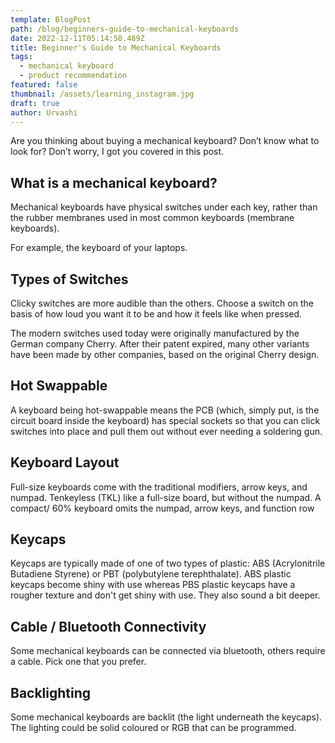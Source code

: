 ```yaml
---
template: BlogPost
path: /blog/beginners-guide-to-mechanical-keyboards
date: 2022-12-11T05:14:50.489Z
title: Beginner's Guide to Mechanical Keyboards
tags:
  - mechanical keyboard
  - product recommendation
featured: false
thumbnail: /assets/learning_instagram.jpg
draft: true
author: Urvashi
---
```

Are you thinking about buying a mechanical keyboard? Don’t know what to look for? Don’t worry, I got you covered in this post.

## W﻿hat is a mechanical keyboard?

M﻿echanical keyboards have physical switches under each key, rather than the rubber membranes used in most common keyboards (membrane keyboards).

F﻿or example, the keyboard of your laptops.

## T﻿ypes of Switches

C﻿licky switches are more audible than the others. Choose a switch on the basis of how loud you want it to be and how it feels like when pressed.

T﻿he modern switches used today were originally manufactured by the German company Cherry. After their patent expired, many other variants have been made by other companies, based on the original Cherry design.

## Hot Swappable

A﻿ keyboard being hot-swappable means the PCB (which, simply put, is the circuit board inside the keyboard) has special sockets so that you can click switches into place and pull them out without ever needing a soldering gun.

## K﻿eyboard Layout

Full-size keyboards come with the traditional modifiers, arrow keys, and numpad. Tenkeyless (TKL) like a full-size board, but without the numpad.
A compact/ 60% keyboard omits the numpad, arrow keys, and function row

## K﻿eycaps

Keycaps are typically made of one of two types of plastic: ABS (Acrylonitrile Butadiene Styrene) or
PBT (polybutylene terephthalate).
ABS plastic keycaps become shiny with use whereas PBS plastic keycaps have a rougher texture and don't get shiny with use. They also sound a bit deeper.

## C﻿able / Bluetooth Connectivity

Some mechanical keyboards can be connected via bluetooth, others require a cable. Pick one that you prefer.

## B﻿acklighting

Some mechanical keyboards are backlit (the light underneath the keycaps). The lighting could be solid coloured or RGB that can be programmed.
